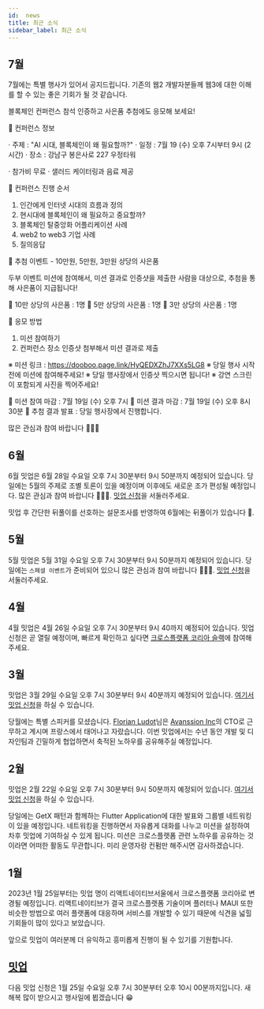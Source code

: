 ```yaml
---
id:  news
title: 최근 소식
sidebar_label: 최근 소식
---
```


## 7월
7월에는 특별 행사가 있어서 공지드립니다.
기존의 웹2 개발자분들께 웹3에 대한 이해를 할 수 있는 좋은 기회가 될 것 같습니다.

블록체인 컨퍼런스 참석 인증하고 사은품 추첨에도 응모해 보세요!

📣 컨퍼런스 정보

· 주제 : "AI 시대, 블록체인이 왜 필요할까?"
· 일정 : 7월 19 (수) 오후 7시부터 9시 (2시간)
· 장소 : 강남구 봉은사로 227 우정타워

· 참가비 무료
· 샐러드 케이터링과 음료 제공

📣 컨퍼런스 진행 순서

1. 인간에게 인터넷 시대의 흐름과 정의 
2. 현시대에 블록체인이 왜 필요하고 중요할까?
3. 블록체인 탈중앙화 어플리케이션 사례
4. web2 to web3 기업 사례
5. 질의응답


🎉 추첨 이벤트 - 10만원, 5만원, 3만원 상당의 사은품

두부 이벤트 미션에 참여해서, 미션 결과로 인증샷을 제출한 사람을 대상으로,
추첨을 통해 사은품이 지급됩니다!

📍 10만 상당의 사은품 : 1명
📍 5만 상당의 사은품 : 1명
📍 3만 상당의 사은품 : 1명


📍 응모 방법

1. 미션 참여하기
2. 컨퍼런스 장소 인증샷 첨부해서 미션 결과로 제출

※ 미션 링크 : https://dooboo.page.link/HyQEDXZhJ7XXs5LG8
※ 당일 행사 시작 전에 미션에 참여해주세요!
※ 당일 행사장에서 인증샷 찍으시면 됩니다!
※ 강연 스크린이 포함되게 사진을 찍어주세요!

📍 미션 참여 마감 : 7월 19일 (수) 오후 7시
📍 미션 결과 마감 : 7월 19일 (수) 오후 8시 30분
📍 추첨 결과 발표 : 당일 행사장에서 진행합니다.

많은 관심과 참여 바랍니다 🙇🏻‍♂️

## 6월
6월 밋업은 6월 28일 수요일 오후 7시 30분부터 9시 50분까지 예정되어 있습니다. 당일에는 5월의 주제로 조별 토론이 있을 예정이며 이후에도 새로운 조가 편성될 예정입니다. 많은 관심과 참여 바랍니다 🙇🏻‍♂️. [밋업 신청](https://www.meetup.com/ko-KR/crossplatformkorea/events/293904379)을 서둘러주세요.

밋업 후 간단한 뒤풀이를 선호하는 설문조사를 반영하여 6월에는 뒤풀이가 있습니다 🍻.

## 5월
5월 밋업은 5월 31일 수요일 오후 7시 30분부터 9시 50분까지 예정되어 있습니다. 당일에는 `스페셜 이벤트`가 준비되어 있으니 많은 관심과 참여 바랍니다 🙇🏻‍♂️. [밋업 신청](https://www.meetup.com/ko-KR/crossplatformkorea/events/293270174)을 서둘러주세요.

## 4월
4월 밋업은 4월 26일 수요일 오후 7시 30분부터 9시 40까지 예정되어 있습니다. 밋업 신청은 곧 열릴 예정이며, 빠르게 확인하고 싶다면 [크로스플랫폼 코리아 슬랙](https://dooboolab.com/joinCPKorea)에 참여해주세요.

## 3월
밋업은 3월 29일 수요일 오후 7시 30분부터 9시 40분까지 예정되어 있습니다.
[여기서 밋업 신청](https://www.meetup.com/ko-KR/crossplatformkorea/events/291975474)을 하실 수 있습니다.

당월에는 특별 스피커를 모셨습니다. [Florian Ludot](https://github.com/florianldt)님은 [Avanssion Inc](https://avanssion.com)의 CTO로 근무하고 계시며 프랑스에서 태어나고 자랐습니다. 이번 밋업에서는 수년 동안 개발 및 디자인팀과 긴밀하게 협업하면서 축적된 노하우를 공유해주실 예정입니다.

## 2월
밋업은 2월 22일 수요일 오후 7시 30분부터 9시 50분까지 예정되어 있습니다.
[여기서 밋업 신청](https://www.meetup.com/ko-KR/crossplatformkorea/events/291351883)을 하실 수 있습니다.

당일에는 GetX 패턴과 함께하는 Flutter Application에 대한 발표와 그룹별 네트워킹이 있을 예정입니다. 네트워킹을 진행하면서 자유롭게 대화를 나누고 미션을 설정하여 차후 밋업에 기여하실 수 있게 됩니다.
미션은 크로스플랫폼 관련 노하우를 공유하는 것이라면 어떠한 활동도 무관합니다. 미리 운영자랑 컨펌만 해주시면 감사하겠습니다.

## 1월

2023년 1월 25일부터는 밋업 명이 리액트네이티브서울에서 크로스플랫폼 코리아로 변경될 예정입니다.
리액트네이티브가 결국 크로스플랫폼 기술이며 플러터나 MAUI 또한 비슷한 방법으로 여러 플랫폼에 대응하며 서비스를 개발할 수 있기 때문에 식견을 넓힐 기회들이 많이 있다고 보았습니다.

앞으로 밋업이 여러분께 더 유익하고 흥미롭게 진행이 될 수 있기를 기원합니다.

## [밋업](https://www.meetup.com/ko-KR/crossplatformkorea/events/290799845)

다음 밋업 신청은 1월 25일 수요일 오후 7시 30분부터 오후 10시 00분까지입니다. 새해복 많이 받으시고 행사일에 뵙겠습니다 😁

